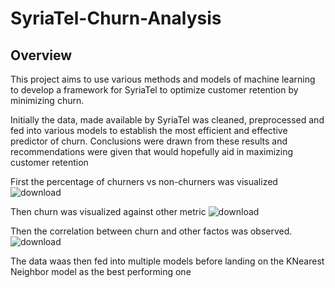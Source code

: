 # SyriaTel-Churn-Analysis
## Overview
This project aims to use various methods and models of machine learning to develop a framework for SyriaTel to optimize customer retention by minimizing churn.

Initially the data, made available by SyriaTel was cleaned, preprocessed and fed into various models to establish the most efficient and effective predictor of churn.
Conclusions were drawn from these results and recommendations were given that would hopefully aid in maximizing customer retention

 First the percentage of churners vs non-churners was visualized
![download](https://github.com/user-attachments/assets/c88bfa82-7199-4f0a-8b75-e3d62a05bab1)

Then churn was visualized against other metric
![download](https://github.com/user-attachments/assets/ca718845-f3c3-4269-994d-d617f0290958)

Then the correlation between churn and other factos was observed.
![download](https://github.com/user-attachments/assets/ed9c7ac0-2885-4cbc-897b-3f172eed50cf)

The data waas then fed into multiple models before landing on the KNearest Neighbor model as the best performing one
